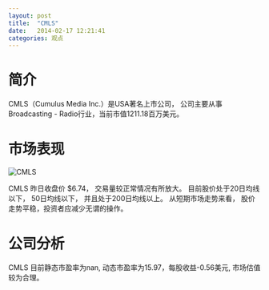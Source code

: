 ```yaml
---
layout: post
title:  "CMLS"
date:   2014-02-17 12:21:41
categories: 观点
---
```


# 简介
CMLS（Cumulus Media Inc.）是USA著名上市公司，
公司主要从事Broadcasting - Radio行业，当前市值1211.18百万美元。

# 市场表现

![CMLS](http://finviz.com/chart.ashx?t=CMLS&ty=c&ta=1&p=d&s=l)

CMLS 昨日收盘价 $6.74，
交易量较正常情况有所放大。
目前股价处于20日均线以下，
50日均线以下，
并且处于200日均线以上。
从短期市场走势来看，
股价走势平稳，投资者应减少无谓的操作。

# 公司分析
CMLS 目前静态市盈率为nan, 动态市盈率为15.97，每股收益-0.56美元,
市场估值较为合理。
